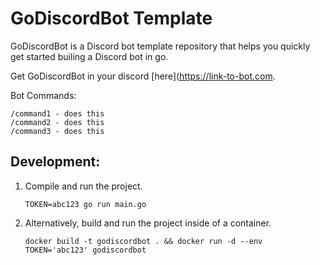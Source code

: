 # GoDiscordBot Template
GoDiscordBot is a Discord bot template repository that helps you quickly get started builing a Discord bot in go.

Get GoDiscordBot in your discord [here](https://link-to-bot.com.

Bot Commands:
```
/command1 - does this
/command2 - does this 
/command3 - does this
```

## Development:
1. Compile and run the project.

    ```
    TOKEN=abc123 go run main.go
    ```

2. Alternatively, build and run the project inside of a container.

    ```
    docker build -t godiscordbot . && docker run -d --env TOKEN='abc123' godiscordbot
    ```